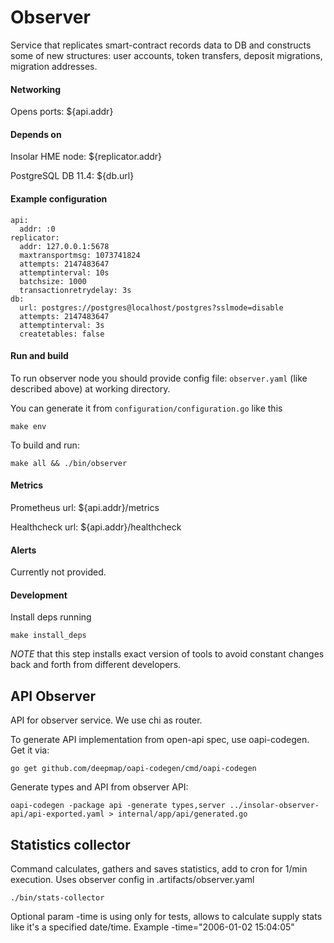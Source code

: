 # Observer
Service that replicates smart-contract records data to DB 
and constructs some of new structures: user accounts, token transfers, deposit migrations, migration addresses.

#### Networking
Opens ports: ${api.addr}

#### Depends on
Insolar HME node: ${replicator.addr}

PostgreSQL DB 11.4: ${db.url}

#### Example configuration
```
api:
  addr: :0
replicator:
  addr: 127.0.0.1:5678
  maxtransportmsg: 1073741824
  attempts: 2147483647
  attemptinterval: 10s
  batchsize: 1000
  transactionretrydelay: 3s
db:
  url: postgres://postgres@localhost/postgres?sslmode=disable
  attempts: 2147483647
  attemptinterval: 3s
  createtables: false
```

#### Run and build
To run observer node you should provide config file: `observer.yaml` (like described above) at working directory.

You can generate it from 
`configuration/configuration.go`
like this 

`make env`

To build and run:

`make all && ./bin/observer`

#### Metrics
Prometheus url: ${api.addr}/metrics

Healthcheck url: ${api.addr}/healthcheck

#### Alerts
Currently not provided.


#### Development
Install deps running

`make install_deps`

*NOTE* that this step installs exact version of tools to avoid constant
changes back and forth from different developers.

## API Observer
API for observer service. We use chi as router.

To generate API implementation from open-api spec, use oapi-codegen. Get it via:
```
go get github.com/deepmap/oapi-codegen/cmd/oapi-codegen
``` 
Generate types and API from observer API:
```
oapi-codegen -package api -generate types,server ../insolar-observer-api/api-exported.yaml > internal/app/api/generated.go
```

## Statistics collector

Command calculates, gathers and saves statistics, add to cron for 1/min execution.
Uses observer config in .artifacts/observer.yaml
```
./bin/stats-collector
```
Optional param -time is using only for tests, allows to calculate supply stats like it's a
specified date/time. Example -time="2006-01-02 15:04:05"
